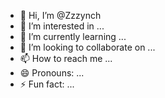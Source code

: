 - 👋 Hi, I’m @Zzzynch
- 👀 I’m interested in ...
- 🌱 I’m currently learning ...
- 💞️ I’m looking to collaborate on ...
- 📫 How to reach me ...
- 😄 Pronouns: ...
- ⚡ Fun fact: ...

<!---
RobinRespawned/RobinRespawned is a ✨ special ✨ repository because its `README.md` (this file) appears on your GitHub profile.
You can click the Preview link to take a look at your changes.
--->
